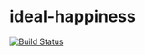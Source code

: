 # ideal-happiness

[![Build Status](https://app.travis-ci.com/henryh9n/ideal-happiness.svg?branch=main)](https://app.travis-ci.com/henryh9n/ideal-happiness)
